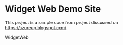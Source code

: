 # Widget Web Demo Site
This project is a sample code from project discussed on https://azureup.blogspot.com/

WidgetWeb
